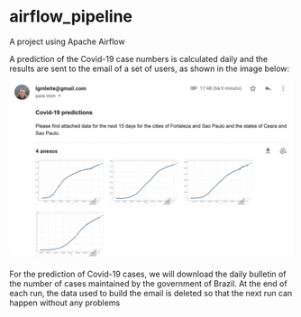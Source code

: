 # airflow_pipeline
A project using Apache Airflow

A prediction of the Covid-19 case numbers is calculated daily and the results are sent to the email of a set of users, as shown in the image below:

<img src='email_sample.png'>

For the prediction of Covid-19 cases, we will download the daily bulletin of the number of cases maintained by the government of Brazil. At the end of each run, the data used to build the email is deleted so that the next run can happen without any problems
